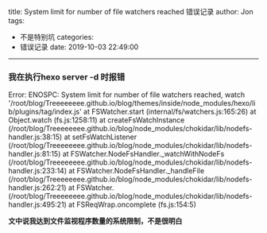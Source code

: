 title: System limit for number of file watchers reached 错误记录
author: Jon
tags:
  - 不是特别坑
categories:
  - 错误记录
date: 2019-10-03 22:49:00
---
### 我在执行hexo server -d 时报错
Error: ENOSPC: System limit for number of file watchers reached, watch '/root/blog/Treeeeeeee.github.io/blog/themes/inside/node_modules/hexo/lib/plugins/tag/index.js'
    at FSWatcher.start (internal/fs/watchers.js:165:26)
    at Object.watch (fs.js:1258:11)
    at createFsWatchInstance (/root/blog/Treeeeeeee.github.io/blog/node_modules/chokidar/lib/nodefs-handler.js:38:15)
    at setFsWatchListener (/root/blog/Treeeeeeee.github.io/blog/node_modules/chokidar/lib/nodefs-handler.js:81:15)
    at FSWatcher.NodeFsHandler._watchWithNodeFs (/root/blog/Treeeeeeee.github.io/blog/node_modules/chokidar/lib/nodefs-handler.js:233:14)
    at FSWatcher.NodeFsHandler._handleFile (/root/blog/Treeeeeeee.github.io/blog/node_modules/chokidar/lib/nodefs-handler.js:262:21)
    at FSWatcher.<anonymous> (/root/blog/Treeeeeeee.github.io/blog/node_modules/chokidar/lib/nodefs-handler.js:495:21)
    at FSReqWrap.oncomplete (fs.js:154:5)

**文中说我达到文件监视程序数量的系统限制，不是很明白**

